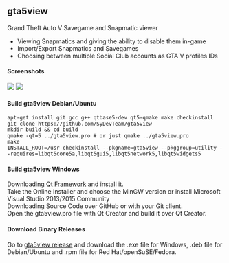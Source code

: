 ## gta5view
Grand Theft Auto V Savegame and Snapmatic viewer

- Viewing Snapmatics and giving the ability to disable them in-game
- Import/Export Snapmatics and Savegames
- Choosing between multiple Social Club accounts as GTA V profiles IDs

#### Screenshots
<img src="https://i.imgur.com/Mi3n6IL.png"/>
<img src="https://i.imgur.com/Sg75ksS.png"/>

#### Build gta5view Debian/Ubuntu

	apt-get install git gcc g++ qtbase5-dev qt5-qmake make checkinstall
	git clone https://github.com/SyDevTeam/gta5view
	mkdir build && cd build
	qmake -qt=5 ../gta5view.pro # or just qmake ../gta5view.pro
	make
	INSTALL_ROOT=/usr checkinstall --pkgname=gta5view --pkggroup=utility --requires=libqt5core5a,libqt5gui5,libqt5network5,libqt5widgets5

#### Build gta5view Windows

Downloading <a href="https://www.qt.io/">Qt Framework</a> and install it.<br>
Take the Online Installer and choose the MinGW version or install Microsoft Visual Studio 2013/2015 Community<br>
Downloading Source Code over GitHub or with your Git client.<br>
Open the gta5view.pro file with Qt Creator and build it over Qt Creator.<br>

#### Download Binary Releases

Go to <a href="https://github.com/SyDevTeam/gta5view/releases">gta5view release</a> and download the .exe file for Windows, .deb file for Debian/Ubuntu and .rpm file for Red Hat/openSuSE/Fedora.
